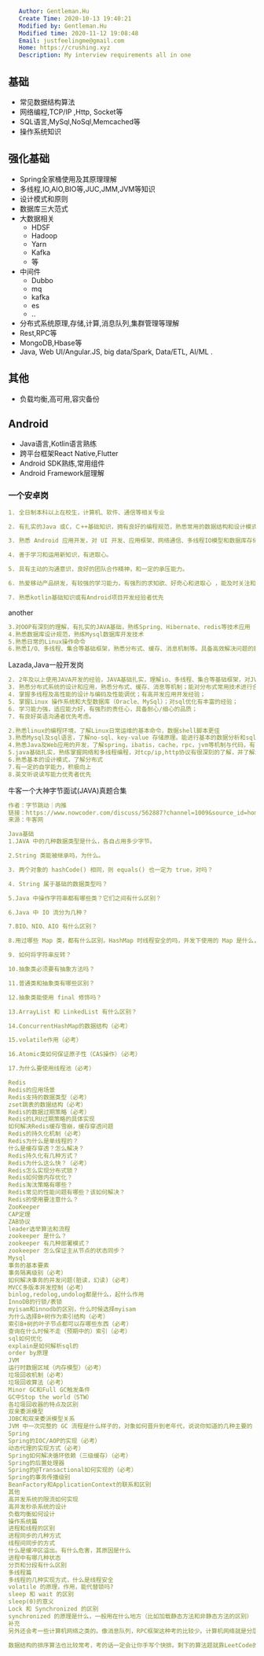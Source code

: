 ```yaml
   Author: Gentleman.Hu
   Create Time: 2020-10-13 19:40:21
   Modified by: Gentleman.Hu
   Modified time: 2020-11-12 19:08:48
   Email: justfeelingme@gmail.com
   Home: https://crushing.xyz
   Description: My interview requirements all in one
 ```


## 基础

- 常见数据结构算法
- 网络编程,TCP/IP ,Http, Socket等
- SQL语言,MySql,NoSql,Memcached等
- 操作系统知识

## 强化基础

- Spring全家桶使用及其原理理解
- 多线程,IO,AIO,BIO等,JUC,JMM,JVM等知识
- 设计模式和原则
- 数据库三大范式
- 大数据相关
  - HDSF
  - Hadoop
  - Yarn
  - Kafka
  - 等
- 中间件
  - Dubbo
  - mq
  - kafka
  - es
  - ..
- 分布式系统原理,存储,计算,消息队列,集群管理等理解
- Rest,RPC等
- MongoDB,Hbase等
- Java, Web UI/Angular.JS, big data/Spark, Data/ETL, AI/ML .
  
## 其他

- 负载均衡,高可用,容灾备份

## Android

- Java语言,Kotlin语言熟练
- 跨平台框架React Native,Flutter
- Android SDK熟练,常用组件
- Android Framework层理解

### 一个安卓岗

```yaml
1. 全日制本科以上在校生，计算机、软件、通信等相关专业

2. 有扎实的Java 或C，Ｃ++基础知识，拥有良好的编程规范，熟悉常用的数据结构和设计模式

3. 熟悉 Android 应用开发，对 UI 开发、应用框架、网络通信、多线程IO模型和数据库存储等有较深了解

4. 善于学习和运用新知识，有进取心。

5. 具有主动的沟通意识，良好的团队合作精神，和一定的承压能力。

6. 热爱移动产品研发，有较强的学习能力，有强烈的求知欲、好奇心和进取心 ，能及时关注和学习业界最新的移动开发技术

7. 熟悉kotlin基础知识或有Android项目开发经验者优先
```

another 

```yaml
3.对OOP有深刻的理解，有扎实的JAVA基础，熟练Spring、Hibernate、redis等技术应用
4.熟悉数据库设计规范，熟练Mysql数据库开发技术
5.熟悉日常的Linux操作命令
6.熟悉I/O、多线程、集合等基础框架，熟悉分布式、缓存、消息机制等。具备高效解决问题的能力
```

Lazada,Java一般开发岗

```yaml
2. 2年及以上使用JAVA开发的经验，JAVA基础扎实，理解io、多线程、集合等基础框架，对JVM原理有一定的了解，对Spring,ibatis,struts等开源框架熟悉；
3. 熟悉分布式系统的设计和应用，熟悉分布式、缓存、消息等机制；能对分布式常用技术进行合理应用，解决问题；
4. 掌握多线程及高性能的设计与编码及性能调优；有高并发应用开发经验；
5. 掌握Linux 操作系统和大型数据库（Oracle、MySql）；对sql优化有丰富的经验；
6. 学习能力强，适应能力好，有强烈的责任心，具备耐心/细心的品质；
7. 有良好英语沟通者优先考虑。
```

```yaml
2.熟悉linux的编程环境，了解Linux日常运维的基本命令，数据shell脚本更佳
3.熟悉Mysql及sql语言，了解no-sql、key-value 存储原理。能进行基本的数据分析和sql语句的编程
4.熟悉Java及Web应用的开发，了解spring，ibatis，cache，rpc，jvm等机制与代码，有了解源码者优先考虑
5.java基础扎实，熟练掌握网络和多线程编程，对tcp/ip,http协议有很深刻的了解，并了解xml和html语言
6.熟悉基本的设计模式，了解分布式
7.有一定的自学能力，积极向上
8.英文听说读写能力优秀者优先
```

牛客一个大神字节面试(JAVA)真题合集

```yaml
作者：字节跳动｜内推
链接：https://www.nowcoder.com/discuss/562887?channel=1009&source_id=home_feed
来源：牛客网

Java基础
1.JAVA 中的几种数据类型是什么，各自占用多少字节。

2.String 类能被继承吗，为什么。

3. 两个对象的 hashCode() 相同，则 equals() 也一定为 true，对吗？

4. String 属于基础的数据类型吗？

5.Java 中操作字符串都有哪些类？它们之间有什么区别？

6.Java 中 IO 流分为几种？

7.BIO、NIO、AIO 有什么区别？

8.用过哪些 Map 类，都有什么区别，HashMap 时线程安全的吗，并发下使用的 Map 是什么，他们的内部原理分别是什么，比如存储方法，hashcode，扩容，默认容量等。

9. 如何将字符串反转？

10.抽象类必须要有抽象方法吗？

11.普通类和抽象类有哪些区别？

12.抽象类能使用 final 修饰吗？

13.ArrayList 和 LinkedList 有什么区别？

14.ConcurrentHashMap的数据结构（必考）

15.volatile作用（必考）

16.Atomic类如何保证原子性（CAS操作）（必考）

17.为什么要使用线程池（必考）

Redis
Redis的应用场景
Redis支持的数据类型（必考）
zset跳表的数据结构（必考）
Redis的数据过期策略（必考）
Redis的LRU过期策略的具体实现
如何解决Redis缓存雪崩，缓存穿透问题
Redis的持久化机制（必考）
Redis为什么是单线程的？
什么是缓存穿透？怎么解决？
Redis持久化有几种方式？
Redis为什么这么快？（必考）
Redis怎么实现分布式锁？
Redis如何做内存优化？
Redis淘汰策略有哪些？
Redis常见的性能问题有哪些？该如何解决？
Redis的使用要注意什么？
ZooKeeper
CAP定理
ZAB协议
leader选举算法和流程
zookeeper 是什么？
zookeeper 有几种部署模式？
zookeeper 怎么保证主从节点的状态同步？
Mysql
事务的基本要素
事务隔离级别（必考）
如何解决事务的并发问题(脏读，幻读)（必考）
MVCC多版本并发控制（必考）
binlog,redolog,undolog都是什么，起什么作用
InnoDB的行锁/表锁
myisam和innodb的区别，什么时候选择myisam
为什么选择B+树作为索引结构（必考）
索引B+树的叶子节点都可以存哪些东西（必考）
查询在什么时候不走（预期中的）索引（必考）
sql如何优化
explain是如何解析sql的
order by原理
JVM
运行时数据区域（内存模型）（必考）
垃圾回收机制（必考）
垃圾回收算法（必考）
Minor GC和Full GC触发条件
GC中Stop the world（STW）
各垃圾回收器的特点及区别
双亲委派模型
JDBC和双亲委派模型关系
JVM 中一次完整的 GC 流程是什么样子的，对象如何晋升到老年代，说说你知道的几种主要的 JVM 参数
Spring
Spring的IOC/AOP的实现（必考）
动态代理的实现方式（必考）
Spring如何解决循环依赖（三级缓存）（必考）
Spring的后置处理器
Spring的@Transactional如何实现的（必考）
Spring的事务传播级别
BeanFactory和ApplicationContext的联系和区别
其他
高并发系统的限流如何实现
高并发秒杀系统的设计
负载均衡如何设计
操作系统篇
进程和线程的区别
进程同步的几种方式
线程间同步的方式
什么是缓冲区溢出。有什么危害，其原因是什么
进程中有哪几种状态
分页和分段有什么区别
多线程篇
多线程的几种实现方式，什么是线程安全
volatile 的原理，作用，能代替锁吗?
sleep 和 wait 的区别
sleep(0)的意义
Lock 和 Synchronized 的区别
synchronized 的原理是什么，一般用在什么地方（比如加载静态方法和非静态方法的区别）
补充
另外还会考一些计算机网络之类的。像消息队列，RPC框架这种考的比较少。计算机网络就是分层啊，tcp/udp啊，三次握手之类的。操作系统就是进程与线程啊，进程的数据结构以及如何通信之类的。

数据结构的排序算法也比较常考，考的话一定会让你手写个快排。剩下的算法题就靠LeetCode的积累了。其实非算法岗考的算法题都蛮简单的，很多题完全就是考察你智力是否正常，稍微难点的涉及到一些算法思想的按照LeetCode题目类型的分类，每种题做一两道基本就能完全应付面试了。
```